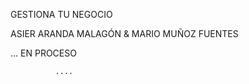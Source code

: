GESTIONA TU NEGOCIO

ASIER ARANDA MALAGÓN & MARIO MUÑOZ FUENTES


...
    EN PROCESO

              ....
